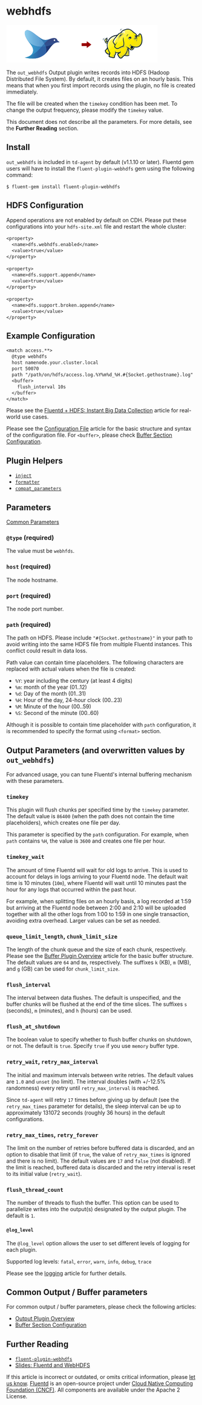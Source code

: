 # webhdfs

![](../.gitbook/assets/webhdfs.png)

The `out_webhdfs` Output plugin writes records into HDFS \(Hadoop Distributed File System\). By default, it creates files on an hourly basis. This means that when you first import records using the plugin, no file is created immediately.

The file will be created when the `timekey` condition has been met. To change the output frequency, please modify the `timekey` value.

This document does not describe all the parameters. For more details, see the **Further Reading** section.

## Install

`out_webhdfs` is included in `td-agent` by default \(v1.1.10 or later\). Fluentd gem users will have to install the `fluent-plugin-webhdfs` gem using the following command:

```text
$ fluent-gem install fluent-plugin-webhdfs
```

## HDFS Configuration

Append operations are not enabled by default on CDH. Please put these configurations into your `hdfs-site.xml` file and restart the whole cluster:

```text
<property>
  <name>dfs.webhdfs.enabled</name>
  <value>true</value>
</property>

<property>
  <name>dfs.support.append</name>
  <value>true</value>
</property>

<property>
  <name>dfs.support.broken.append</name>
  <value>true</value>
</property>
```

## Example Configuration

```text
<match access.**>
  @type webhdfs
  host namenode.your.cluster.local
  port 50070
  path "/path/on/hdfs/access.log.%Y%m%d_%H.#{Socket.gethostname}.log"
  <buffer>
    flush_interval 10s
  </buffer>
</match>
```

Please see the [Fluentd + HDFS: Instant Big Data Collection](../how-to-guides/http-to-hdfs.md) article for real-world use cases.

Please see the [Configuration File](../configuration/config-file.md) article for the basic structure and syntax of the configuration file. For `<buffer>`, please check [Buffer Section Configuration](../configuration/buffer-section.md).

## Plugin Helpers

* [`inject`](../plugin-helper-overview/api-plugin-helper-inject.md)
* [`formatter`](../plugin-helper-overview/api-plugin-helper-formatter.md)
* [`compat_parameters`](../plugin-helper-overview/api-plugin-helper-compat_parameters.md)

## Parameters

[Common Parameters](../configuration/plugin-common-parameters.md)

### `@type` \(required\)

The value must be `webhfds`.

### `host` \(required\)

The node hostname.

### `port` \(required\)

The node port number.

### `path` \(required\)

The path on HDFS. Please include `"#{Socket.gethostname}"` in your path to avoid writing into the same HDFS file from multiple Fluentd instances. This conflict could result in data loss.

Path value can contain time placeholders. The following characters are replaced with actual values when the file is created:

* `%Y`: year including the century \(at least 4 digits\)
* `%m`: month of the year \(01..12\)
* `%d`: Day of the month \(01..31\)
* `%H`: Hour of the day, 24-hour clock \(00..23\)
* `%M`: Minute of the hour \(00..59\)
* `%S`: Second of the minute \(00..60\)

Although it is possible to contain time placeholder with `path` configuration, it is recommended to specify the format using `<format>` section.

## Output Parameters \(and overwritten values by `out_webhdfs`\)

For advanced usage, you can tune Fluentd's internal buffering mechanism with these parameters.

### `timekey`

This plugin will flush chunks per specified time by the `timekey` parameter. The default value is `86400` \(when the path does not contain the time placeholders\), which creates one file per day.

This parameter is specified by the `path` configuration. For example, when `path` contains `%H`, the value is `3600` and creates one file per hour.

### `timekey_wait`

The amount of time Fluentd will wait for old logs to arrive. This is used to account for delays in logs arriving to your Fluentd node. The default wait time is 10 minutes \(`10m`\), where Fluentd will wait until 10 minutes past the hour for any logs that occurred within the past hour.

For example, when splitting files on an hourly basis, a log recorded at 1:59 but arriving at the Fluentd node between 2:00 and 2:10 will be uploaded together with all the other logs from 1:00 to 1:59 in one single transaction, avoiding extra overhead. Larger values can be set as needed.

### `queue_limit_length`, `chunk_limit_size`

The length of the chunk queue and the size of each chunk, respectively. Please see the [Buffer Plugin Overview](../buffer/) article for the basic buffer structure. The default values are `64` and `8m`, respectively. The suffixes `k` \(KB\), `m` \(MB\), and `g` \(GB\) can be used for `chunk_limit_size`.

### `flush_interval`

The interval between data flushes. The default is unspecified, and the buffer chunks will be flushed at the end of the time slices. The suffixes `s` \(seconds\), `m` \(minutes\), and `h` \(hours\) can be used.

### `flush_at_shutdown`

The boolean value to specify whether to flush buffer chunks on shutdown, or not. The default is `true`. Specify `true` if you use `memory` buffer type.

### `retry_wait`, `retry_max_interval`

The initial and maximum intervals between write retries. The default values are `1.0` and `unset` \(no limit\). The interval doubles \(with +/-12.5% randomness\) every retry until `retry_max_interval` is reached.

Since `td-agent` will retry `17` times before giving up by default \(see the `retry_max_times` parameter for details\), the sleep interval can be up to approximately 131072 seconds \(roughly 36 hours\) in the default configurations.

### `retry_max_times`, `retry_forever`

The limit on the number of retries before buffered data is discarded, and an option to disable that limit \(if `true`, the value of `retry_max_times` is ignored and there is no limit\). The default values are `17` and `false` \(not disabled\). If the limit is reached, buffered data is discarded and the retry interval is reset to its initial value \(`retry_wait`\).

### `flush_thread_count`

The number of threads to flush the buffer. This option can be used to parallelize writes into the output\(s\) designated by the output plugin. The default is `1`.

#### `@log_level`

The `@log_level` option allows the user to set different levels of logging for each plugin.

Supported log levels: `fatal`, `error`, `warn`, `info`, `debug`, `trace`

Please see the [logging](../deployment/logging.md) article for further details.

## Common Output / Buffer parameters

For common output / buffer parameters, please check the following articles:

* [Output Plugin Overview](./)
* [Buffer Section Configuration](../configuration/buffer-section.md)

## Further Reading

* [`fluent-plugin-webhdfs`](https://github.com/fluent/fluent-plugin-webhdfs)
* [Slides: Fluentd and WebHDFS](http://www.slideshare.net/tagomoris/fluentd-and-webhdfs)

If this article is incorrect or outdated, or omits critical information, please [let us know](https://github.com/fluent/fluentd-docs-gitbook/issues?state=open). [Fluentd](http://www.fluentd.org/) is an open-source project under [Cloud Native Computing Foundation \(CNCF\)](https://cncf.io/). All components are available under the Apache 2 License.

